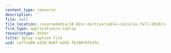 ```yaml
---
content_type: resource
description: ''
file: null
file_location: /coursemedia/18-02sc-multivariable-calculus-fall-2010/ca77cd08a1580e8fbdd5fb196f4fe3fe_p06QDsAPY4g.srt
file_type: application/x-subrip
resourcetype: Other
title: 3play caption file
uid: ca77cd08-a158-0e8f-bdd5-fb196f4fe3fe
---
```

